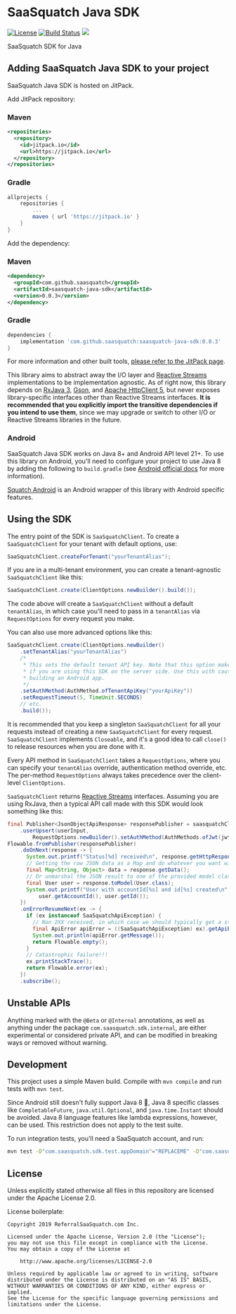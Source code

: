 # SaaSquatch Java SDK

[![License](https://img.shields.io/badge/License-Apache%202.0-blue.svg)](https://opensource.org/licenses/Apache-2.0)
[![Build Status](https://travis-ci.org/saasquatch/saasquatch-java-sdk.svg?branch=master)](https://travis-ci.org/saasquatch/saasquatch-java-sdk)
[![](https://jitpack.io/v/saasquatch/saasquatch-java-sdk.svg)](https://jitpack.io/#saasquatch/saasquatch-java-sdk)

SaaSquatch SDK for Java

## Adding SaaSquatch Java SDK to your project

SaaSquatch Java SDK is hosted on JitPack.

Add JitPack repository:

### Maven

```xml
<repositories>
  <repository>
    <id>jitpack.io</id>
    <url>https://jitpack.io</url>
  </repository>
</repositories>
```

### Gradle

```gradle
allprojects {
    repositories {
        ...
        maven { url 'https://jitpack.io' }
    }
}
```

Add the dependency:

### Maven

```xml
<dependency>
  <groupId>com.github.saasquatch</groupId>
  <artifactId>saasquatch-java-sdk</artifactId>
  <version>0.0.3</version>
</dependency>
```

### Gradle

```gradle
dependencies {
    implementation 'com.github.saasquatch:saasquatch-java-sdk:0.0.3'
}
```

For more information and other built tools, [please refer to the JitPack page](https://jitpack.io/#saasquatch/saasquatch-java-sdk).

This library aims to abstract away the I/O layer and [Reactive Streams](https://www.reactive-streams.org/) implementations to be implementation agnostic. As of right now, this library depends on [RxJava 3](https://github.com/ReactiveX/RxJava), [Gson](https://github.com/google/gson), and [Apache HttpClient 5](https://hc.apache.org/httpcomponents-client-5.0.x/index.html), but never exposes library-specific interfaces other than Reactive Streams interfaces. **It is recommended that you explicitly import the transitive dependencies if you intend to use them**, since we may upgrade or switch to other I/O or Reactive Streams libraries in the future.

### Android

SaaSquatch Java SDK works on Java 8+ and Android API level 21+. To use this library on Android, you'll need to configure your project to use Java 8 by adding the following to `build.gradle` (see [Android official docs](https://developer.android.com/studio/write/java8-support) for more information).

[Squatch Android](https://github.com/saasquatch/squatch-android) is an Android wrapper of this library with Android specific features.

## Using the SDK

The entry point of the SDK is `SaaSquatchClient`. To create a `SaaSquatchClient` for your tenant with default options, use:

```java
SaaSquatchClient.createForTenant("yourTenantAlias");
```

If you are in a multi-tenant environment, you can create a tenant-agnostic `SaaSquatchClient` like this:

```java
SaaSquatchClient.create(ClientOptions.newBuilder().build());
```

The code above will create a `SaaSquatchClient` without a default `tenantAlias`, in which case you'll need to pass in a `tenantAlias` via `RequestOptions` for every request you make.

You can also use more advanced options like this:

```java
SaaSquatchClient.create(ClientOptions.newBuilder()
    .setTenantAlias("yourTenantAlias")
    /*
     * This sets the default tenant API key. Note that this option makes more sense
     * if you are using this SDK on the server side. Use this with caution if you are
     * building an Android app.
     */
    .setAuthMethod(AuthMethod.ofTenantApiKey("yourApiKey"))
    .setRequestTimeout(5, TimeUnit.SECONDS)
    // etc.
    .build());
```

It is recommended that you keep a singleton `SaaSquatchClient` for all your requests instead of creating a new `SaaSquatchClient` for every request. `SaaSquatchClient` implements `Closeable`, and it's a good idea to call `close()` to release resources when you are done with it.

Every API method in `SaaSquatchClient` takes a `RequestOptions`, where you can specify your `tenantAlias` override, authentication method override, etc. The per-method `RequestOptions` always takes precedence over the client-level `ClientOptions`.

`SaaSquatchClient` returns [Reactive Streams](https://www.reactive-streams.org/) interfaces. Assuming you are using RxJava, then a typical API call made with this SDK would look something like this:

```java
final Publisher<JsonObjectApiResponse> responsePublisher = saasquatchClient
    .userUpsert(userInput,
        RequestOptions.newBuilder().setAuthMethod(AuthMethods.ofJwt(jwt)).build());
Flowable.fromPublisher(responsePublisher)
    .doOnNext(response -> {
      System.out.printf("Status[%d] received\n", response.getHttpResponse().getStatusCode());
      // Getting the raw JSON data as a Map and do whatever you want with it
      final Map<String, Object> data = response.getData();
      // Or unmarshal the JSON result to one of the provided model classes
      final User user = response.toModel(User.class);
      System.out.printf("User with accountId[%s] and id[%s] created\n",
          user.getAccountId(), user.getId());
    })
    .onErrorResumeNext(ex -> {
      if (ex instanceof SaaSquatchApiException) {
        // Non 2XX received, in which case we should typically get a standard api error
        final ApiError apiError = ((SaaSquatchApiException) ex).getApiError();
        System.out.println(apiError.getMessage());
        return Flowable.empty();
      }
      // Catastrophic failure!!!
      ex.printStackTrace();
      return Flowable.error(ex);
    })
    .subscribe();
```

## Unstable APIs

Anything marked with the `@Beta` or `@Internal` annotations, as well as anything under the package `com.saasquatch.sdk.internal`, are either experimental or considered private API, and can be modified in breaking ways or removed without warning.

## Development

This project uses a simple Maven build. Compile with `mvn compile` and run tests with `mvn test`.

Since Android still doesn't fully support Java 8 🤦, Java 8 specific classes like `CompletableFuture`, `java.util.Optional`, and `java.time.Instant` should be avoided. Java 8 language features like lambda expressions, however, can be used. This restriction does not apply to the test suite.

To run integration tests, you'll need a SaaSquatch account, and run:

```bash
mvn test -D"com.saasquatch.sdk.test.appDomain"="REPLACEME" -D"com.saasquatch.sdk.test.tenantAlias"="REPLACEME" -D"com.saasquatch.sdk.test.tenantApiKey"="REPLACEME"
```

## License

Unless explicitly stated otherwise all files in this repository are licensed under the Apache License 2.0.

License boilerplate:

```
Copyright 2019 ReferralSaaSquatch.com Inc.

Licensed under the Apache License, Version 2.0 (the "License");
you may not use this file except in compliance with the License.
You may obtain a copy of the License at

    http://www.apache.org/licenses/LICENSE-2.0

Unless required by applicable law or agreed to in writing, software
distributed under the License is distributed on an "AS IS" BASIS,
WITHOUT WARRANTIES OR CONDITIONS OF ANY KIND, either express or implied.
See the License for the specific language governing permissions and
limitations under the License.
```
